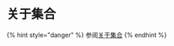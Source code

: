 # 关于集合

{% hint style="danger" %}
参阅[关于集合](../../admin-console/manage-shared-items/collections/about-collections.md)
{% endhint %}
